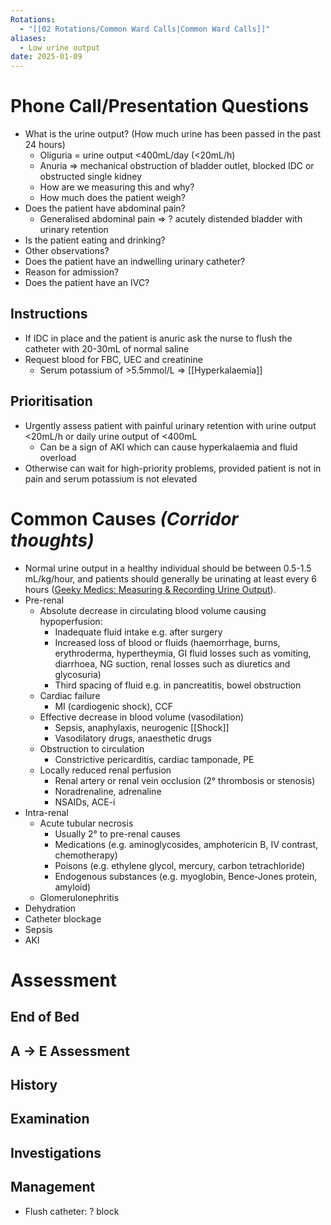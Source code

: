 ```yaml
---
Rotations:
  - "[[02 Rotations/Common Ward Calls|Common Ward Calls]]"
aliases:
  - Low urine output
date: 2025-01-09
---
```

# Phone Call/Presentation Questions
- What is the urine output? (How much urine has been passed in the past 24 hours)
	- Oliguria = urine output <400mL/day (<20mL/h)
	- Anuria ⇒ mechanical obstruction of bladder outlet, blocked IDC or obstructed single kidney
	- How are we measuring this and why?
	- How much does the patient weigh?
- Does the patient have abdominal pain?
	- Generalised abdominal pain ⇒ ? acutely distended bladder with urinary retention
- Is the patient eating and drinking?
- Other observations?
- Does the patient have an indwelling urinary catheter?
- Reason for admission?
- Does the patient have an IVC?
## Instructions
- If IDC in place and the patient is anuric ask the nurse to flush the catheter with 20-30mL of normal saline
- Request blood for FBC, UEC and creatinine
	- Serum potassium of >5.5mmol/L ⇒ [[Hyperkalaemia]]
## Prioritisation
- Urgently assess patient with painful urinary retention with urine output <20mL/h or daily urine output of <400mL
	- Can be a sign of AKI which can cause hyperkalaemia and fluid overload
- Otherwise can wait for high-priority problems, provided patient is not in pain and serum potassium is not elevated
# Common Causes *(Corridor thoughts)*
- Normal urine output in a healthy individual should be between 0.5-1.5 mL/kg/hour, and patients should generally be urinating at least every 6 hours ([Geeky Medics: Measuring & Recording Urine Output](https://geekymedics.com/measuring-recording-urine-output/#:~:text=Calculating%20the%20rate%20of%20urine%20output&text=Normal%20urine%20output%20in%20a,at%20least%20every%206%20hours.)).
- Pre-renal
	- Absolute decrease in circulating blood volume causing hypoperfusion:
		- Inadequate fluid intake e.g. after surgery
		- Increased loss of blood or fluids (haemorrhage, burns, erythroderma, hypertheymia, GI fluid losses such as vomiting, diarrhoea, NG suction, renal losses such as diuretics and glycosuria)
		- Third spacing of fluid e.g. in pancreatitis, bowel obstruction
	- Cardiac failure 
		- MI (cardiogenic shock), CCF
	- Effective decrease in blood volume (vasodilation)
		- Sepsis, anaphylaxis, neurogenic [[Shock]]
		- Vasodilatory drugs, anaesthetic drugs
	- Obstruction to circulation
		- Constrictive pericarditis, cardiac tamponade, PE
	- Locally reduced renal perfusion
		- Renal artery or renal vein occlusion (2° thrombosis or stenosis)
		- Noradrenaline, adrenaline
		- NSAIDs, ACE-i
- Intra-renal
	- Acute tubular necrosis
		- Usually 2° to pre-renal causes
		- Medications (e.g. aminoglycosides, amphotericin B, IV contrast, chemotherapy)
		- Poisons (e.g. ethylene glycol, mercury, carbon tetrachloride)
		- Endogenous substances (e.g. myoglobin, Bence-Jones protein, amyloid)
	- Glomerulonephritis
- Dehydration
- Catheter blockage
- Sepsis
- AKI
# Assessment
## End of Bed
## A → E Assessment
## History
## Examination
## Investigations
## Management
- Flush catheter: ? block

